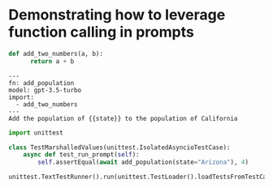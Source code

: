 # Demonstrating how to leverage function calling in prompts

```python (math_fn)
def add_two_numbers(a, b):
      return a + b
```


```prompt (add_population)
---
fn: add_population
model: gpt-3.5-turbo
import:
  - add_two_numbers
---
Add the population of {{state}} to the population of California
```


```python (entry)
import unittest

class TestMarshalledValues(unittest.IsolatedAsyncioTestCase):
    async def test_run_prompt(self):
        self.assertEqual(await add_population(state="Arizona"), 4)

unittest.TextTestRunner().run(unittest.TestLoader().loadTestsFromTestCase(TestMarshalledValues))
```
